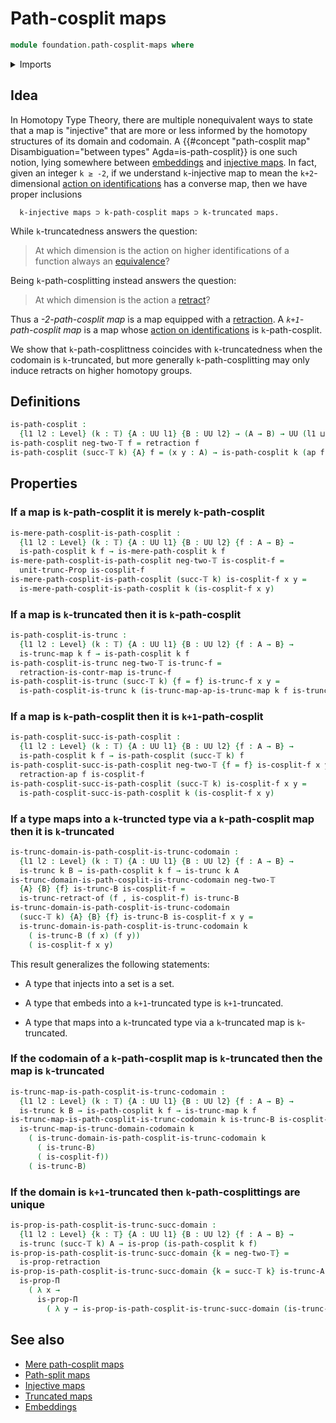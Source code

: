 # Path-cosplit maps

```agda
module foundation.path-cosplit-maps where
```

<details><summary>Imports</summary>

```agda
open import foundation.action-on-identifications-functions
open import foundation.dependent-pair-types
open import foundation.inhabited-types
open import foundation.iterated-dependent-product-types
open import foundation.logical-equivalences
open import foundation.mere-path-cosplit-maps
open import foundation.propositional-truncations
open import foundation.truncated-maps
open import foundation.truncation-levels
open import foundation.universe-levels

open import foundation-core.contractible-maps
open import foundation-core.contractible-types
open import foundation-core.equivalences
open import foundation-core.propositions
open import foundation.retractions
open import foundation-core.truncated-types
```

</details>

## Idea

In Homotopy Type Theory, there are multiple nonequivalent ways to state that a
map is "injective" that are more or less informed by the homotopy structures of
its domain and codomain. A
{{#concept "path-cosplit map" Disambiguation="between types" Agda=is-path-cosplit}}
is one such notion, lying somewhere between
[embeddings](foundation-core.embeddings.md) and
[injective maps](foundation-core.injective-maps.md). In fact, given an integer
`k ≥ -2`, if we understand `k`-injective map to mean the `k+2`-dimensional
[action on identifications](foundation.action-on-higher-identifications-functions.md)
has a converse map, then we have proper inclusions

```text
  k-injective maps ⊃ k-path-cosplit maps ⊃ k-truncated maps.
```

While `k`-truncatedness answers the question:

> At which dimension is the action on higher identifications of a function
> always an [equivalence](foundation-core.equivalences.md)?

Being `k`-path-cosplitting instead answers the question:

> At which dimension is the action a
> [retract](foundation-core.retracts-of-types.md)?

Thus a _-2-path-cosplit map_ is a map equipped with a
[retraction](foundation-core.retractions.md). A _`k+1`-path-cosplit map_ is a
map whose
[action on identifications](foundation.action-on-identifications-functions.md)
is `k`-path-cosplit.

We show that `k`-path-cosplittness coincides with `k`-truncatedness when the
codomain is `k`-truncated, but more generally `k`-path-cosplitting may only
induce retracts on higher homotopy groups.

## Definitions

```agda
is-path-cosplit :
  {l1 l2 : Level} (k : 𝕋) {A : UU l1} {B : UU l2} → (A → B) → UU (l1 ⊔ l2)
is-path-cosplit neg-two-𝕋 f = retraction f
is-path-cosplit (succ-𝕋 k) {A} f = (x y : A) → is-path-cosplit k (ap f {x} {y})
```

## Properties

### If a map is `k`-path-cosplit it is merely `k`-path-cosplit

```agda
is-mere-path-cosplit-is-path-cosplit :
  {l1 l2 : Level} (k : 𝕋) {A : UU l1} {B : UU l2} {f : A → B} →
  is-path-cosplit k f → is-mere-path-cosplit k f
is-mere-path-cosplit-is-path-cosplit neg-two-𝕋 is-cosplit-f =
  unit-trunc-Prop is-cosplit-f
is-mere-path-cosplit-is-path-cosplit (succ-𝕋 k) is-cosplit-f x y =
  is-mere-path-cosplit-is-path-cosplit k (is-cosplit-f x y)
```

### If a map is `k`-truncated then it is `k`-path-cosplit

```agda
is-path-cosplit-is-trunc :
  {l1 l2 : Level} (k : 𝕋) {A : UU l1} {B : UU l2} {f : A → B} →
  is-trunc-map k f → is-path-cosplit k f
is-path-cosplit-is-trunc neg-two-𝕋 is-trunc-f =
  retraction-is-contr-map is-trunc-f
is-path-cosplit-is-trunc (succ-𝕋 k) {f = f} is-trunc-f x y =
  is-path-cosplit-is-trunc k (is-trunc-map-ap-is-trunc-map k f is-trunc-f x y)
```

### If a map is `k`-path-cosplit then it is `k+1`-path-cosplit

```agda
is-path-cosplit-succ-is-path-cosplit :
  {l1 l2 : Level} (k : 𝕋) {A : UU l1} {B : UU l2} {f : A → B} →
  is-path-cosplit k f → is-path-cosplit (succ-𝕋 k) f
is-path-cosplit-succ-is-path-cosplit neg-two-𝕋 {f = f} is-cosplit-f x y =
  retraction-ap f is-cosplit-f
is-path-cosplit-succ-is-path-cosplit (succ-𝕋 k) is-cosplit-f x y =
  is-path-cosplit-succ-is-path-cosplit k (is-cosplit-f x y)
```

### If a type maps into a `k`-truncted type via a `k`-path-cosplit map then it is `k`-truncated

```agda
is-trunc-domain-is-path-cosplit-is-trunc-codomain :
  {l1 l2 : Level} (k : 𝕋) {A : UU l1} {B : UU l2} {f : A → B} →
  is-trunc k B → is-path-cosplit k f → is-trunc k A
is-trunc-domain-is-path-cosplit-is-trunc-codomain neg-two-𝕋
  {A} {B} {f} is-trunc-B is-cosplit-f =
  is-trunc-retract-of (f , is-cosplit-f) is-trunc-B
is-trunc-domain-is-path-cosplit-is-trunc-codomain
  (succ-𝕋 k) {A} {B} {f} is-trunc-B is-cosplit-f x y =
  is-trunc-domain-is-path-cosplit-is-trunc-codomain k
    ( is-trunc-B (f x) (f y))
    ( is-cosplit-f x y)
```

This result generalizes the following statements:

- A type that injects into a set is a set.

- A type that embeds into a `k+1`-truncated type is `k+1`-truncated.

- A type that maps into a `k`-truncated type via a `k`-truncated map is
  `k`-truncated.

### If the codomain of a `k`-path-cosplit map is `k`-truncated then the map is `k`-truncated

```agda
is-trunc-map-is-path-cosplit-is-trunc-codomain :
  {l1 l2 : Level} (k : 𝕋) {A : UU l1} {B : UU l2} {f : A → B} →
  is-trunc k B → is-path-cosplit k f → is-trunc-map k f
is-trunc-map-is-path-cosplit-is-trunc-codomain k is-trunc-B is-cosplit-f =
  is-trunc-map-is-trunc-domain-codomain k
    ( is-trunc-domain-is-path-cosplit-is-trunc-codomain k
      ( is-trunc-B)
      ( is-cosplit-f))
    ( is-trunc-B)
```

### If the domain is `k+1`-truncated then `k`-path-cosplittings are unique

```agda
is-prop-is-path-cosplit-is-trunc-succ-domain :
  {l1 l2 : Level} {k : 𝕋} {A : UU l1} {B : UU l2} {f : A → B} →
  is-trunc (succ-𝕋 k) A → is-prop (is-path-cosplit k f)
is-prop-is-path-cosplit-is-trunc-succ-domain {k = neg-two-𝕋} =
  is-prop-retraction
is-prop-is-path-cosplit-is-trunc-succ-domain {k = succ-𝕋 k} is-trunc-A =
  is-prop-Π
    ( λ x →
      is-prop-Π
        ( λ y → is-prop-is-path-cosplit-is-trunc-succ-domain (is-trunc-A x y)))
```

## See also

- [Mere path-cosplit maps](foundation.mere-path-cosplit-maps.md)
- [Path-split maps](foundation.path-cosplit-maps.md)
- [Injective maps](foundation-core.injective-maps.md)
- [Truncated maps](foundation-core.truncated-maps.md)
- [Embeddings](foundation-core.embeddings.md)
